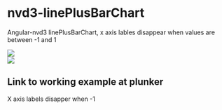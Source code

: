 # nvd3-linePlusBarChart
Angular-nvd3 linePlusBarChart, x axis lables disappear when values are between -1 and 1


<img src="https://i.stack.imgur.com/H4wu1.png" />

<br>

<img src="https://i.stack.imgur.com/qmIl4.png" /> 

<h2>Link to working example at plunker</h2>
<a hreaf="http://plnkr.co/edit/nmIpD14S9eNp14mssa8u?p=preview">X axis labels disapper when -1<x<1 </a>

